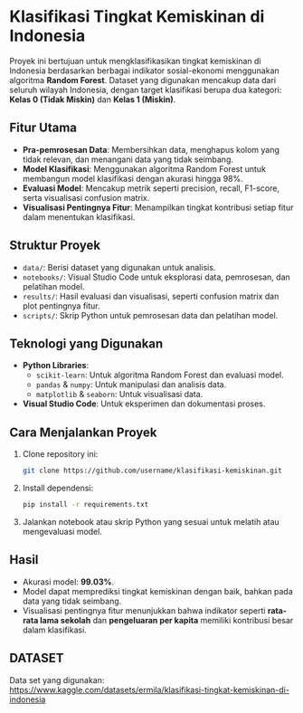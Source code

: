 # Klasifikasi Tingkat Kemiskinan di Indonesia

Proyek ini bertujuan untuk mengklasifikasikan tingkat kemiskinan di Indonesia berdasarkan berbagai indikator sosial-ekonomi menggunakan algoritma **Random Forest**. Dataset yang digunakan mencakup data dari seluruh wilayah Indonesia, dengan target klasifikasi berupa dua kategori: **Kelas 0 (Tidak Miskin)** dan **Kelas 1 (Miskin)**.

## **Fitur Utama**
- **Pra-pemrosesan Data**: Membersihkan data, menghapus kolom yang tidak relevan, dan menangani data yang tidak seimbang.
- **Model Klasifikasi**: Menggunakan algoritma Random Forest untuk membangun model klasifikasi dengan akurasi hingga 98%.
- **Evaluasi Model**: Mencakup metrik seperti precision, recall, F1-score, serta visualisasi confusion matrix.
- **Visualisasi Pentingnya Fitur**: Menampilkan tingkat kontribusi setiap fitur dalam menentukan klasifikasi.

## **Struktur Proyek**
- `data/`: Berisi dataset yang digunakan untuk analisis.
- `notebooks/`: Visual Studio Code untuk eksplorasi data, pemrosesan, dan pelatihan model.
- `results/`: Hasil evaluasi dan visualisasi, seperti confusion matrix dan plot pentingnya fitur.
- `scripts/`: Skrip Python untuk pemrosesan data dan pelatihan model.

## **Teknologi yang Digunakan**
- **Python Libraries**:
  - `scikit-learn`: Untuk algoritma Random Forest dan evaluasi model.
  - `pandas` & `numpy`: Untuk manipulasi dan analisis data.
  - `matplotlib` & `seaborn`: Untuk visualisasi data.
- **Visual Studio Code**: Untuk eksperimen dan dokumentasi proses.

## **Cara Menjalankan Proyek**
1. Clone repository ini:
   ```bash
   git clone https://github.com/username/klasifikasi-kemiskinan.git
   ```
2. Install dependensi:
   ```bash
   pip install -r requirements.txt
   ```
3. Jalankan notebook atau skrip Python yang sesuai untuk melatih atau mengevaluasi model.

## **Hasil**
- Akurasi model: **99.03%**.
- Model dapat memprediksi tingkat kemiskinan dengan baik, bahkan pada data yang tidak seimbang.
- Visualisasi pentingnya fitur menunjukkan bahwa indikator seperti **rata-rata lama sekolah** dan **pengeluaran per kapita** memiliki kontribusi besar dalam klasifikasi.

## **DATASET**
Data set yang digunakan: https://www.kaggle.com/datasets/ermila/klasifikasi-tingkat-kemiskinan-di-indonesia



